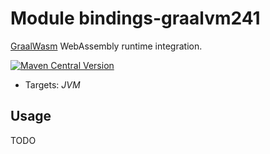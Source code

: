 # Module bindings-graalvm241

[GraalWasm] WebAssembly runtime integration.

[<img alt="Maven Central Version" src="https://img.shields.io/maven-central/v/at.released.weh/bindings-graalvm241?style=flat-square">](https://central.sonatype.com/artifact/at.released.weh/bindings-graalvm240/overview)

* Targets: *JVM*

## Usage

TODO

[GraalWasm]: https://www.graalvm.org/latest/reference-manual/wasm/
